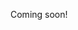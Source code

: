 Coming soon!

<!--

https://news.ycombinator.com/item?id=21702554
https://news.ycombinator.com/item?id=22280939

-->
